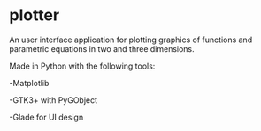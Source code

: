 plotter
=======

An user interface application for plotting graphics of functions and parametric equations in two and three dimensions.

Made in Python with the following tools:

-Matplotlib

-GTK3+ with PyGObject

-Glade for UI design
